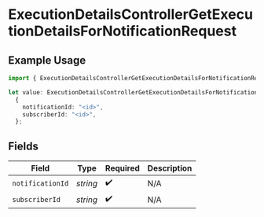 # ExecutionDetailsControllerGetExecutionDetailsForNotificationRequest

## Example Usage

```typescript
import { ExecutionDetailsControllerGetExecutionDetailsForNotificationRequest } from "@novu/api/models/operations";

let value: ExecutionDetailsControllerGetExecutionDetailsForNotificationRequest =
  {
    notificationId: "<id>",
    subscriberId: "<id>",
  };
```

## Fields

| Field              | Type               | Required           | Description        |
| ------------------ | ------------------ | ------------------ | ------------------ |
| `notificationId`   | *string*           | :heavy_check_mark: | N/A                |
| `subscriberId`     | *string*           | :heavy_check_mark: | N/A                |